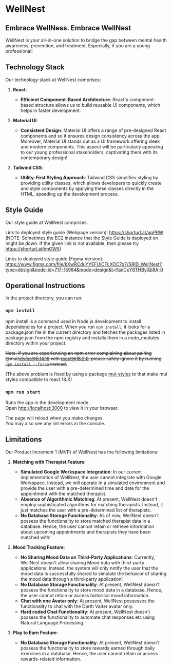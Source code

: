 # WellNest 

## Embrace WellNess. Embrace WellNest

WellNest is your all-in-one solution to bridge the gap between mental health awareness, prevention, and treatment. Especially, if you are a young professional!

## Technology Stack

Our technology stack at WellNest comprises:

1. **React**:  
    - **Efficient Component-Based Architecture**: React's component-based structure allows us to build reusable UI components, which helps in faster development. 

2. **Material UI**:  
    - **Consistent Design**: Material UI offers a range of pre-designed React components and so it ensures design consistency across the app. Moreover, Material UI stands out as a UI framework offering sleek and modern components. This aspect will be particularly appealing to our young professional stakeholders, captivating them with its contemporary design!

3. **Tailwind CSS**:  
    - **Utility-First Styling Approach**: Tailwind CSS simplifies styling by providing utility classes, which allows developers to quickly create and style components by applying these classes directly in the HTML, speeding up the development process.

## Style Guide

Our style guide at WellNest comprises:

Link to deployed style guide (Webpage version): https://shorturl.at/apPRW (NOTE: Sometimes the EC2 instance that the Style Guide is deployed on might be down. If the given link is not available, then please try https://shorturl.at/imOW5) 

Links to deployed style guide (Figma Version): https://www.figma.com/file/kXwRCduYYEFUiCFLXOC7g7/SRID_WellNest?type=design&node-id=717-15964&mode=design&t=YanCxY8THByIQi8A-0

## Operational Instructions

In the project directory, you can run:

### `npm install`

npm install is a command used in Node.js development to install dependencies for a project. When you run `npm install`, it looks for a package.json file in the current directory and fetches the packages listed in package.json from the npm registry and installs them in a node_modules directory within your project. 

~~Note: if you are experiencing an npm error complaining about pairing @mui/styles@5.14.19 with react@18.2.0, please safely ignore it by running `npm install --force` instead.~~

(The above problem is fixed by using a package [mui-styles](https://www.npmjs.com/package/mui-styles) to that make mui styles compatible to react 18.X)

### `npm run start`

Runs the app in the development mode.\
Open [http://localhost:3000](http://localhost:3000) to view it in your browser.

The page will reload when you make changes.\
You may also see any lint errors in the console.

## Limitations

Our Product Increment 1 (MVP) of WellNest has the following limitations:

1. **Matching with Therapist Feature**: 

    - **Simulated Google Workspace Integration**: In our current implementation of WellNest, the user cannot integrate with Google Workspace. Instead, we will operate in a simulated environment and provide the user with a pre-determined time and date for the appointment with the matched therapist. 
    - **Absence of Algorithmic Matching**: At present, WellNest doesn't employ sophisticated algorithms for matching therapists. Instead, it just matches the user with a pre-determined list of therapists.  
    - **No Database Storage Functionality**: As of now, WellNest doesn't possess the functionality to store matched therapist data in a database. Hence, the user cannot retain or retrieve information about upcoming appointments and therapists they have been matched with!

2. **Mood Tracking Feature**: 

    - **No Sharing Mood Data on Third-Party Applications**: Currently, WellNest doesn't allow sharing Mood data with third-party applications. Instead, the system will only notify the user that the mood data is successfully shared to simulate the behavior of sharing the mood data through a third-party application!
    - **No Database Storage Functionality**: At present, WellNest doesn't possess the functionality to store mood data in a database. Hence, the user cannot retain or access historical mood information.
    - **Chat with one Avatar only**: At present, WellNest possesses the functionality to chat with the Darth Vader avatar only.
    - **Hard coded Chat Functionality**: At present, WellNest doesn't possess the functionality to automate chat responses etc using Natural Language Processing.

3. **Play to Earn Feature**: 

    - **No Database Storage Functionality**: At present, WellNest doesn't possess the functionality to store rewards earned through daily exercises in a database. Hence, the user cannot retain or access rewards-related information.
